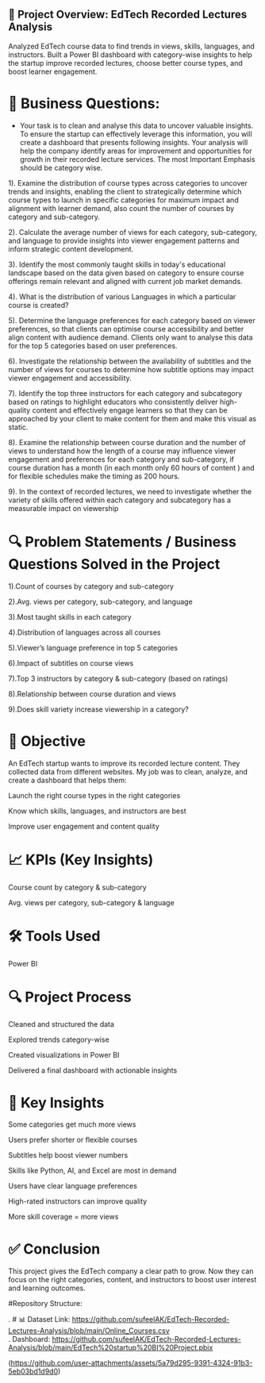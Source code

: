 ## 📌 Project Overview: EdTech Recorded Lectures Analysis

Analyzed EdTech course data to find trends in views, skills, languages, and instructors. Built a Power BI dashboard with category-wise insights to help the startup improve recorded lectures, choose better course types, and boost learner engagement.

# 🎯 Business Questions: 
* Your task is to clean and analyse this data to uncover valuable insights. To ensure the startup can effectively leverage this information, you will create a dashboard  that presents following insights. Your analysis will help the company identify areas for improvement and opportunities for growth in their recorded lecture services.
The most Important Emphasis should be category wise.

1). Examine the distribution of course types across categories to uncover trends and insights, enabling the client to strategically determine which course types to launch in specific categories for maximum impact and alignment with learner demand, also count the number of courses by category and sub-category.

2). Calculate the average number of views for each category, sub-category, and language to provide insights into viewer engagement patterns and inform strategic content development.

3). Identify the most commonly taught skills in today's educational landscape based on the data given based on category to ensure course offerings remain relevant and aligned with current job market demands.

4). What is the distribution of various Languages  in which a particular course is  created?

5). Determine the language preferences for each category based on viewer preferences, so that clients can optimise course accessibility and better align content with audience demand. Clients only want to analyse this data for the top 5 categories based on user preferences.

6). Investigate the relationship between the availability of subtitles and the number of views for courses to determine how subtitle options may impact viewer engagement and accessibility.

7). Identify the top three instructors for each category and subcategory based on ratings   to highlight educators who consistently deliver high-quality content and effectively engage learners so that they can be approached by your client to make content for them and make this visual as static.

8). Examine the relationship between course duration and the number of views to understand how the length of a course may influence viewer engagement and preferences for each category and sub-category, if course duration has a month (in each month only 60 hours of content ) and for flexible schedules make the timing as 200 hours.

9). In the context of recorded lectures, we need to investigate whether the variety of skills offered within each category and subcategory has a measurable impact on viewership


# 🔍 Problem Statements / Business Questions Solved in the Project

1).Count of courses by category and sub-category

2).Avg. views per category, sub-category, and language

3).Most taught skills in each category

4).Distribution of languages across all courses

5).Viewer’s language preference in top 5 categories

6).Impact of subtitles on course views

7).Top 3 instructors by category & sub-category (based on ratings)

8).Relationship between course duration and views

9).Does skill variety increase viewership in a category?





# 🧩 Objective
An EdTech startup wants to improve its recorded lecture content. They collected data from different websites. My job was to clean, analyze, and create a dashboard that helps them:

Launch the right course types in the right categories

Know which skills, languages, and instructors are best

Improve user engagement and content quality

# 📈 KPIs (Key Insights)
Course count by category & sub-category

Avg. views per category, sub-category & language

# 🛠️ Tools Used
Power BI

# 🔍 Project Process
Cleaned and structured the data

Explored trends category-wise

Created visualizations in Power BI

Delivered a final dashboard with actionable insights

# 🧠 Key Insights
Some categories get much more views

Users prefer shorter or flexible courses

Subtitles help boost viewer numbers

Skills like Python, AI, and Excel are most in demand

Users have clear language preferences

High-rated instructors can improve quality

More skill coverage = more views

# ✅ Conclusion
This project gives the EdTech company a clear path to grow.
Now they can focus on the right categories, content, and instructors to boost user interest and learning outcomes.

#Repository Structure: 

. # 📊 Dataset Link:
                 https://github.com/sufeelAK/EdTech-Recorded-Lectures-Analysis/blob/main/Online_Courses.csv <br />
. Dashboard: https://github.com/sufeelAK/EdTech-Recorded-Lectures-Analysis/blob/main/EdTech%20startup%20BI%20Project.pbix <br /> 

(https://github.com/user-attachments/assets/5a79d295-9391-4324-91b3-5eb03bd1d9d0)




